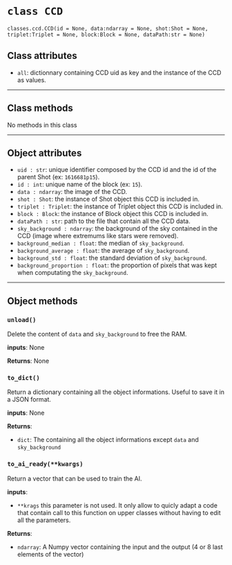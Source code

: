 # `class CCD`

`classes.ccd.CCD(id = None, data:ndarray = None, shot:Shot = None, triplet:Triplet = None, block:Block = None, dataPath:str = None)`

## Class attributes

- `all`: dictionnary containing CCD uid as key and the instance of the CCD as values.

---

## Class methods

No methods in this class

---

## Object attributes

- `uid : str`: unique identifier composed by the CCD id and the id of the parent Shot (ex: `1616681p15`).
- `id : int`: unique name of the block (ex: `15`).
- `data : ndarray`: the image of the CCD.
- `shot : Shot`: the instance of Shot object this CCD is included in.
- `triplet : Triplet`: the instance of Triplet object this CCD is included in.
- `block : Block`: the instance of Block object this CCD is included in.
- `dataPath : str`: path to the file that contain all the CCD data.
- `sky_background : ndarray`: the background of the sky contained in the CCD (image where extremums like stars were removed).
- `background_median : float`: the median of `sky_background`.
- `background_average : float`: the average of `sky_background`.
- `background_std : float`: the standard deviation of `sky_background`.
- `background_proportion : float`: the proportion of pixels that was kept when computating the `sky_background`.

---

## Object methods

### `unload()`

Delete the content of `data` and `sky_background` to free the RAM.

**inputs**: None

**Returns**: None

### `to_dict()`

Return a dictionary containing all the object informations. Useful to save it in a JSON format.

**inputs**: None

**Returns**:

- `dict`: The containing all the object informations except `data` and `sky_background`

### `to_ai_ready(**kwargs)`

Return a vector that can be used to train the AI.

**inputs**:

- `**krags` this parameter is not used. It only allow to quicly adapt a code that contain call to this function on upper classes without having to edit all the parameters.

**Returns**:

- `ndarray`: A Numpy vector containing the input and the output (4 or 8 last elements of the vector)
